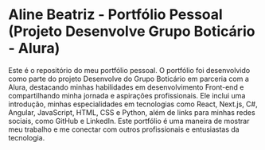 # Aline Beatriz - Portfólio Pessoal (Projeto Desenvolve Grupo Boticário - Alura)

Este é o repositório do meu portfólio pessoal. O portfólio foi desenvolvido como parte do projeto Desenvolve do Grupo Boticário em parceria com a Alura, destacando minhas habilidades em desenvolvimento Front-end e compartilhando minha jornada e aspirações profissionais. Ele inclui uma introdução, minhas especialidades em tecnologias como React, Next.js, C#, Angular, JavaScript, HTML, CSS e Python, além de links para minhas redes sociais, como GitHub e LinkedIn. Este portfólio é uma maneira de mostrar meu trabalho e me conectar com outros profissionais e entusiastas da tecnologia.

